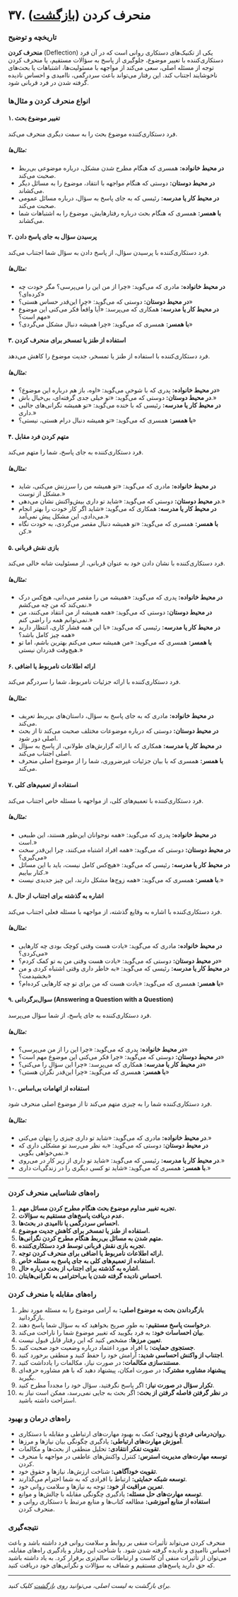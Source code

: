 # **۳۷. منحرف کردن** ([بازگشت](README.md))

### **تاریخچه و توضیح**

**منحرف کردن** (Deflection) یکی از تکنیک‌های دستکاری روانی است که در آن فرد دستکاری‌کننده با تغییر موضوع، جلوگیری از پاسخ به سؤالات مستقیم، یا منحرف کردن توجه از مسئله اصلی، سعی می‌کند از مواجهه با مسئولیت‌ها، اشتباهات یا بحث‌های ناخوشایند اجتناب کند. این رفتار می‌تواند باعث سردرگمی، ناامیدی و احساس نادیده گرفته شدن در فرد قربانی شود.

### **انواع منحرف کردن و مثال‌ها**

#### **۱. تغییر موضوع بحث**

فرد دستکاری‌کننده موضوع بحث را به سمت دیگری منحرف می‌کند.

##### **مثال‌ها:**

- **در محیط خانواده:** همسری که هنگام مطرح شدن مشکل، درباره موضوعی بی‌ربط صحبت می‌کند.
- **در محیط دوستان:** دوستی که هنگام مواجهه با انتقاد، موضوع را به مسائل دیگر می‌کشاند.
- **در محیط کار یا مدرسه:** رئیسی که به جای پاسخ به سؤال، درباره مسائل عمومی صحبت می‌کند.
- **با همسر:** همسری که هنگام بحث درباره رفتارهایش، موضوع را به اشتباهات شما می‌کشاند.

#### **۲. پرسیدن سؤال به جای پاسخ دادن**

فرد دستکاری‌کننده با پرسیدن سؤال، از پاسخ دادن به سؤال شما اجتناب می‌کند.

##### **مثال‌ها:**

- **در محیط خانواده:** مادری که می‌گوید: «چرا از من این را می‌پرسی؟ مگر خودت چه کرده‌ای؟»
- **در محیط دوستان:** دوستی که می‌گوید: «چرا این‌قدر حساس هستی؟»
- **در محیط کار یا مدرسه:** همکاری که می‌پرسد: «آیا واقعاً فکر می‌کنی این موضوع مهم است؟»
- **با همسر:** همسری که می‌گوید: «چرا همیشه دنبال مشکل می‌گردی؟»

#### **۳. استفاده از طنز یا تمسخر برای منحرف کردن**

فرد دستکاری‌کننده با استفاده از طنز یا تمسخر، جدیت موضوع را کاهش می‌دهد.

##### **مثال‌ها:**

- **در محیط خانواده:** پدری که با شوخی می‌گوید: «اوه، باز هم درباره این موضوع؟»
- **در محیط دوستان:** دوستی که می‌گوید: «تو خیلی جدی گرفته‌ای، بی‌خیال باش.»
- **در محیط کار یا مدرسه:** رئیسی که با خنده می‌گوید: «تو همیشه نگرانی‌های جالبی داری.»
- **با همسر:** همسری که می‌گوید: «تو همیشه دنبال درام هستی، نیستی؟»

#### **۴. متهم کردن فرد مقابل**

فرد دستکاری‌کننده به جای پاسخ، شما را متهم می‌کند.

##### **مثال‌ها:**

- **در محیط خانواده:** مادری که می‌گوید: «تو همیشه من را سرزنش می‌کنی، شاید مشکل از توست.»
- **در محیط دوستان:** دوستی که می‌گوید: «شاید تو داری بیش‌واکنش نشان می‌دهی.»
- **در محیط کار یا مدرسه:** همکاری که می‌گوید: «شاید اگر کار خودت را بهتر انجام می‌دادی، این مشکل پیش نمی‌آمد.»
- **با همسر:** همسری که می‌گوید: «تو همیشه دنبال مقصر می‌گردی، به خودت نگاه کن.»

#### **۵. بازی نقش قربانی**

فرد دستکاری‌کننده با نشان دادن خود به عنوان قربانی، از مسئولیت شانه خالی می‌کند.

##### **مثال‌ها:**

- **در محیط خانواده:** پدری که می‌گوید: «همیشه من را مقصر می‌دانی، هیچ‌کس درک نمی‌کند که من چه می‌کشم.»
- **در محیط دوستان:** دوستی که می‌گوید: «همه همیشه از من انتقاد می‌کنند، من نمی‌توانم همه را راضی کنم.»
- **در محیط کار یا مدرسه:** رئیسی که می‌گوید: «با این همه فشار کاری، انتظار دارید همه چیز کامل باشد؟»
- **با همسر:** همسری که می‌گوید: «من همیشه سعی می‌کنم بهترین باشم، اما تو هیچ‌وقت قدردان نیستی.»

#### **۶. ارائه اطلاعات نامربوط یا اضافی**

فرد دستکاری‌کننده با ارائه جزئیات نامربوط، شما را سردرگم می‌کند.

##### **مثال‌ها:**

- **در محیط خانواده:** مادری که به جای پاسخ به سؤال، داستان‌های بی‌ربط تعریف می‌کند.
- **در محیط دوستان:** دوستی که درباره موضوعات مختلف صحبت می‌کند تا از بحث اصلی دور شود.
- **در محیط کار یا مدرسه:** همکاری که با ارائه گزارش‌های طولانی، از پاسخ به سؤال اصلی اجتناب می‌کند.
- **با همسر:** همسری که با بیان جزئیات غیرضروری، شما را از موضوع اصلی منحرف می‌کند.

#### **۷. استفاده از تعمیم‌های کلی**

فرد دستکاری‌کننده با تعمیم‌های کلی، از مواجهه با مسئله خاص اجتناب می‌کند.

##### **مثال‌ها:**

- **در محیط خانواده:** پدری که می‌گوید: «همه نوجوانان این‌طور هستند، این طبیعی است.»
- **در محیط دوستان:** دوستی که می‌گوید: «همه افراد اشتباه می‌کنند، چرا این‌قدر سخت می‌گیری؟»
- **در محیط کار یا مدرسه:** رئیسی که می‌گوید: «هیچ‌کس کامل نیست، باید با این مسائل کنار بیاییم.»
- **با همسر:** همسری که می‌گوید: «همه زوج‌ها مشکل دارند، این چیز جدیدی نیست.»

#### **۸. اشاره به گذشته برای اجتناب از حال**

فرد دستکاری‌کننده با اشاره به وقایع گذشته، از مواجهه با مسئله فعلی اجتناب می‌کند.

##### **مثال‌ها:**

- **در محیط خانواده:** مادری که می‌گوید: «یادت هست وقتی کوچک بودی چه کارهایی می‌کردی؟»
- **در محیط دوستان:** دوستی که می‌گوید: «یادت هست وقتی من به تو کمک کردم؟»
- **در محیط کار یا مدرسه:** رئیسی که می‌گوید: «به خاطر داری وقتی اشتباه کردی و من بخشیدمت؟»
- **با همسر:** همسری که می‌گوید: «یادت هست که من برای تو چه کارهایی کرده‌ام؟»

#### **۹. سوال‌برگردانی (Answering a Question with a Question)**

فرد دستکاری‌کننده به جای پاسخ، از شما سؤال می‌پرسد.

##### **مثال‌ها:**

- **در محیط خانواده:** پدری که می‌گوید: «چرا این را از من می‌پرسی؟»
- **در محیط دوستان:** دوستی که می‌گوید: «چرا فکر می‌کنی این موضوع مهم است؟»
- **در محیط کار یا مدرسه:** همکاری که می‌پرسد: «چرا این سؤال را می‌کنی؟»
- **با همسر:** همسری که می‌گوید: «چرا این‌قدر نگران هستی؟»

#### **۱۰. استفاده از اتهامات بی‌اساس**

فرد دستکاری‌کننده شما را به چیزی متهم می‌کند تا از موضوع اصلی منحرف شود.

##### **مثال‌ها:**

- **در محیط خانواده:** مادری که می‌گوید: «شاید تو داری چیزی را پنهان می‌کنی.»
- **در محیط دوستان:** دوستی که می‌گوید: «به نظر می‌رسد تو مشکلی داری که نمی‌خواهی بگویی.»
- **در محیط کار یا مدرسه:** رئیسی که می‌گوید: «شاید تو داری از زیر کار در می‌روی.»
- **با همسر:** همسری که می‌گوید: «شاید تو کسی دیگری را در زندگی‌ات داری.»

---

### **راه‌های شناسایی منحرف کردن**

1. **تجربه تغییر مداوم موضوع بحث هنگام مطرح کردن مسائل مهم.**
2. **عدم دریافت پاسخ‌های مستقیم به سؤالات.**
3. **احساس سردرگمی یا ناامیدی در بحث‌ها.**
4. **استفاده از طنز یا تمسخر برای کاهش جدیت موضوع.**
5. **متهم شدن به مسائل بی‌ربط هنگام مطرح کردن نگرانی‌ها.**
6. **تجربه بازی نقش قربانی توسط فرد دستکاری‌کننده.**
7. **ارائه اطلاعات نامربوط یا اضافی برای منحرف کردن توجه.**
8. **استفاده از تعمیم‌های کلی به جای پاسخ به مسئله خاص.**
9. **اشاره به گذشته برای اجتناب از بحث درباره حال.**
10. **احساس نادیده گرفته شدن یا بی‌احترامی به نگرانی‌هایتان.**

### **راه‌های مقابله با منحرف کردن**

1. **بازگرداندن بحث به موضوع اصلی:** به آرامی موضوع را به مسئله مورد نظر بازگردانید.
2. **درخواست پاسخ مستقیم:** به طور صریح بخواهید که به سؤال شما پاسخ دهند.
3. **بیان احساسات خود:** به فرد بگویید که تغییر موضوع شما را ناراحت می‌کند.
4. **تعیین مرزها:** مشخص کنید که این رفتار قابل قبول نیست.
5. **جستجوی حمایت:** با افراد مورد اعتماد درباره وضعیت خود صحبت کنید.
6. **اجتناب از واکنش احساسی شدید:** آرامش خود را حفظ کنید و منطقی برخورد کنید.
7. **مستندسازی مکالمات:** در صورت نیاز، مکالمات را یادداشت کنید.
8. **پیشنهاد مشاوره مشترک:** در صورت امکان، پیشنهاد دهید که با هم مشاوره حرفه‌ای بگیرید.
9. **تکرار سؤال در صورت نیاز:** اگر پاسخ نگرفتید، سؤال خود را مجدداً مطرح کنید.
10. **در نظر گرفتن فاصله گرفتن از بحث:** اگر بحث به جایی نمی‌رسد، ممکن است نیاز به استراحت داشته باشید.

### **راه‌های درمان و بهبود**

- **روان‌درمانی فردی یا زوجی:** کمک به بهبود مهارت‌های ارتباطی و مقابله با دستکاری.
- **آموزش مهارت‌های ارتباطی:** یادگیری چگونگی بیان نیازها و مرزها.
- **تقویت تفکر انتقادی:** تحلیل منطقی از بحث‌ها و مکالمات.
- **توسعه مهارت‌های مدیریت استرس:** کنترل واکنش‌های عاطفی در مواجهه با منحرف کردن.
- **تقویت خودآگاهی:** شناخت ارزش‌ها، نیازها و حقوق خود.
- **توسعه شبکه حمایتی:** ارتباط با افرادی که به شما احترام می‌گذارند.
- **تمرین مراقبت از خود:** توجه به نیازها و سلامت روانی خود.
- **توسعه مهارت‌های حل مسئله:** یادگیری چگونگی مقابله با چالش‌ها و موانع.
- **استفاده از منابع آموزشی:** مطالعه کتاب‌ها و منابع مرتبط با دستکاری روانی و منحرف کردن.

### **نتیجه‌گیری**

منحرف کردن می‌تواند تأثیرات منفی بر روابط و سلامت روانی فرد داشته باشد و باعث احساس ناامیدی و نادیده گرفته شدن شود. با شناخت این رفتار و یادگیری راه‌های مقابله، می‌توان از تأثیرات منفی آن کاست و ارتباطات سالم‌تری برقرار کرد. به یاد داشته باشید که حق دارید پاسخ‌های مستقیم و شفاف به سؤالات و نگرانی‌های خود دریافت کنید.

---

_برای بازگشت به لیست اصلی، می‌توانید روی [بازگشت](README.md) کلیک کنید._
